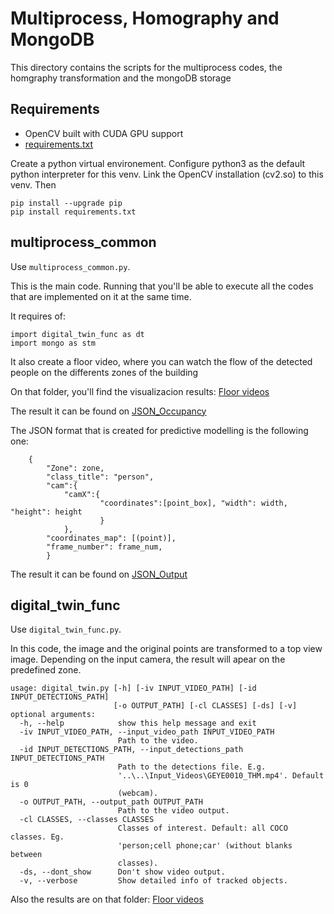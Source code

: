 # Multiprocess, Homography and MongoDB

This directory contains the scripts for the multiprocess codes, the homgraphy transformation and the mongoDB storage 

## Requirements

- OpenCV built with CUDA GPU support
- [requirements.txt](requirements.txt)

Create a python virtual environement.
Configure python3 as the default python interpreter for this venv.
Link the OpenCV installation (cv2.so) to this venv.
Then 
```
pip install --upgrade pip
pip install requirements.txt 
```

## multiprocess_common

Use ```multiprocess_common.py```.

This is the main code. Running that you'll be able to execute all the codes that are implemented on it at the same time.

It requires of:

```
import digital_twin_func as dt
import mongo as stm
```
It also create a floor video, where you can watch the flow of the detected people on the differents zones of the building

On that folder, you'll find the visualizacion results: [Floor videos](https://drive.google.com/drive/folders/14tlNH5MsLtoytXrMXISb9HL-4G3_EfgS)

The result it can be found on [JSON_Occupancy](https://github.com/Noumena-bcn/Digital_Twin/tree/main/src/JSON_Occupancy)

The JSON format that is created for predictive modelling is the following one:

```
	{
		"Zone": zone,
		"class_title": "person",
		"cam":{
		    "camX":{
		            "coordinates":[point_box], "width": width, "height": height
		            }
			},
		"coordinates_map": [(point)],
		"frame_number": frame_num,
    	}
```
The result it can be found on [JSON_Output](https://github.com/Noumena-bcn/Digital_Twin/tree/main/src/JSON_Output)

## digital_twin_func

Use ```digital_twin_func.py```.

In this code, the image and the original points are transformed to a top view image.
Depending on the input camera, the result will apear on the predefined zone.


```
usage: digital_twin.py [-h] [-iv INPUT_VIDEO_PATH] [-id INPUT_DETECTIONS_PATH]
                       [-o OUTPUT_PATH] [-cl CLASSES] [-ds] [-v]
optional arguments:
  -h, --help            show this help message and exit
  -iv INPUT_VIDEO_PATH, --input_video_path INPUT_VIDEO_PATH
                        Path to the video.
  -id INPUT_DETECTIONS_PATH, --input_detections_path INPUT_DETECTIONS_PATH
                        Path to the detections file. E.g.
                        '..\..\Input_Videos\GEYE0010_THM.mp4'. Default is 0
                        (webcam).
  -o OUTPUT_PATH, --output_path OUTPUT_PATH
                        Path to the video output.
  -cl CLASSES, --classes CLASSES
                        Classes of interest. Default: all COCO classes. Eg.
                        'person;cell phone;car' (without blanks between
                        classes).
  -ds, --dont_show      Don't show video output.
  -v, --verbose         Show detailed info of tracked objects.

```

Also the results are on that folder: [Floor videos](https://drive.google.com/drive/folders/14tlNH5MsLtoytXrMXISb9HL-4G3_EfgS)
